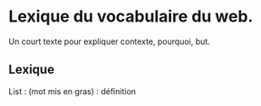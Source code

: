 # Lexique du vocabulaire du web.

Un court texte pour expliquer contexte, pourquoi, but.

## Lexique

List : (mot mis en gras) : définition
